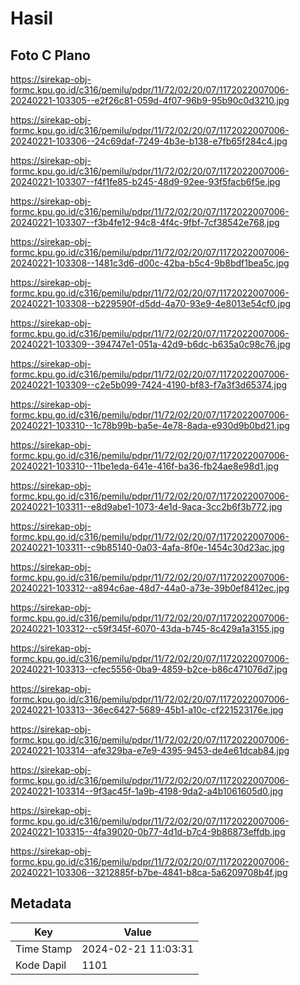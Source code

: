 # Hasil

## Foto C Plano

https://sirekap-obj-formc.kpu.go.id/c316/pemilu/pdpr/11/72/02/20/07/1172022007006-20240221-103305--e2f26c81-059d-4f07-96b9-95b90c0d3210.jpg

https://sirekap-obj-formc.kpu.go.id/c316/pemilu/pdpr/11/72/02/20/07/1172022007006-20240221-103306--24c69daf-7249-4b3e-b138-e7fb65f284c4.jpg

https://sirekap-obj-formc.kpu.go.id/c316/pemilu/pdpr/11/72/02/20/07/1172022007006-20240221-103307--f4f1fe85-b245-48d9-92ee-93f5facb6f5e.jpg

https://sirekap-obj-formc.kpu.go.id/c316/pemilu/pdpr/11/72/02/20/07/1172022007006-20240221-103307--f3b4fe12-94c8-4f4c-9fbf-7cf38542e768.jpg

https://sirekap-obj-formc.kpu.go.id/c316/pemilu/pdpr/11/72/02/20/07/1172022007006-20240221-103308--1481c3d6-d00c-42ba-b5c4-9b8bdf1bea5c.jpg

https://sirekap-obj-formc.kpu.go.id/c316/pemilu/pdpr/11/72/02/20/07/1172022007006-20240221-103308--b229590f-d5dd-4a70-93e9-4e8013e54cf0.jpg

https://sirekap-obj-formc.kpu.go.id/c316/pemilu/pdpr/11/72/02/20/07/1172022007006-20240221-103309--394747e1-051a-42d9-b6dc-b635a0c98c76.jpg

https://sirekap-obj-formc.kpu.go.id/c316/pemilu/pdpr/11/72/02/20/07/1172022007006-20240221-103309--c2e5b099-7424-4190-bf83-f7a3f3d65374.jpg

https://sirekap-obj-formc.kpu.go.id/c316/pemilu/pdpr/11/72/02/20/07/1172022007006-20240221-103310--1c78b99b-ba5e-4e78-8ada-e930d9b0bd21.jpg

https://sirekap-obj-formc.kpu.go.id/c316/pemilu/pdpr/11/72/02/20/07/1172022007006-20240221-103310--11be1eda-641e-416f-ba36-fb24ae8e98d1.jpg

https://sirekap-obj-formc.kpu.go.id/c316/pemilu/pdpr/11/72/02/20/07/1172022007006-20240221-103311--e8d9abe1-1073-4e1d-9aca-3cc2b6f3b772.jpg

https://sirekap-obj-formc.kpu.go.id/c316/pemilu/pdpr/11/72/02/20/07/1172022007006-20240221-103311--c9b85140-0a03-4afa-8f0e-1454c30d23ac.jpg

https://sirekap-obj-formc.kpu.go.id/c316/pemilu/pdpr/11/72/02/20/07/1172022007006-20240221-103312--a894c6ae-48d7-44a0-a73e-39b0ef8412ec.jpg

https://sirekap-obj-formc.kpu.go.id/c316/pemilu/pdpr/11/72/02/20/07/1172022007006-20240221-103312--c59f345f-6070-43da-b745-8c429a1a3155.jpg

https://sirekap-obj-formc.kpu.go.id/c316/pemilu/pdpr/11/72/02/20/07/1172022007006-20240221-103313--cfec5556-0ba9-4859-b2ce-b86c471076d7.jpg

https://sirekap-obj-formc.kpu.go.id/c316/pemilu/pdpr/11/72/02/20/07/1172022007006-20240221-103313--36ec6427-5689-45b1-a10c-cf221523176e.jpg

https://sirekap-obj-formc.kpu.go.id/c316/pemilu/pdpr/11/72/02/20/07/1172022007006-20240221-103314--afe329ba-e7e9-4395-9453-de4e61dcab84.jpg

https://sirekap-obj-formc.kpu.go.id/c316/pemilu/pdpr/11/72/02/20/07/1172022007006-20240221-103314--9f3ac45f-1a9b-4198-9da2-a4b1061605d0.jpg

https://sirekap-obj-formc.kpu.go.id/c316/pemilu/pdpr/11/72/02/20/07/1172022007006-20240221-103315--4fa39020-0b77-4d1d-b7c4-9b86873effdb.jpg

https://sirekap-obj-formc.kpu.go.id/c316/pemilu/pdpr/11/72/02/20/07/1172022007006-20240221-103306--3212885f-b7be-4841-b8ca-5a6209708b4f.jpg


## Metadata

| Key        | Value               |
| ---------- | ------------------- |
| Time Stamp | 2024-02-21 11:03:31 |
| Kode Dapil | 1101                |



